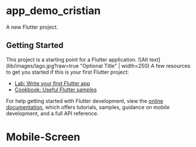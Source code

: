 # app_demo_cristian

A new Flutter project.

## Getting Started

This project is a starting point for a Flutter application.
![Alt text](lib/images/lago.jpg?raw=true "Optional Title" | width=250)
A few resources to get you started if this is your first Flutter project:

- [Lab: Write your first Flutter app](https://docs.flutter.dev/get-started/codelab)
- [Cookbook: Useful Flutter samples](https://docs.flutter.dev/cookbook)

For help getting started with Flutter development, view the
[online documentation](https://docs.flutter.dev/), which offers tutorials,
samples, guidance on mobile development, and a full API reference.
# Mobile-Screen
